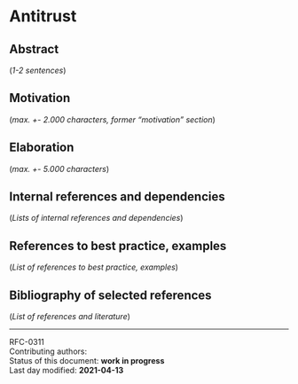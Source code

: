# Antitrust

## Abstract

(*1-2 sentences*)
    
## Motivation

(*max. +- 2.000 characters, former “motivation” section*) 
    
## Elaboration

(*max. +- 5.000 characters*)
    
## Internal references and dependencies

(*Lists of internal references and dependencies*) 
    
## References to best practice, examples  

(*List of references to best practice, examples*)
	
## Bibliography of selected references

(*List of references and literature*)

________


RFC-0311   
Contributing authors:   
Status of this document: **work in progress**   
Last day modified: **2021-04-13**   